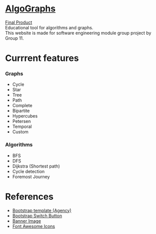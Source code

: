 # [AlgoGraphs](https://algographs.herokuapp.com)
[Final Product](https://github.com/AlgoGraphs/website)  
Educational tool for algorithms and graphs.  
This website is made for software engineering module group project by Group 11.  

# Currrent features
### Graphs
* Cycle
* Star
* Tree
* Path
* Complete
* Bipartite
* Hypercubes
* Petersen
* Temporal
* Custom

### Algorithms
* BFS
* DFS
* Dijkstra (Shortest path)
* Cycle detection
* Foremost Journey

# References
* [Bootstrap template (Agency)](https://startbootstrap.com/theme/agency)
* [Bootstrap Switch Button](https://gitbrent.github.io/bootstrap4-toggle)
* [Banner Image](https://towardsdatascience.com/graph-theory-history-overview-f89a3efc0478)
* [Font Awesome Icons](https://fontawesome.com/v4.7.0/icons)
